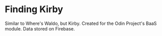 # Finding Kirby
Similar to Where's Waldo, but Kirby.
Created for the Odin Project's BaaS module.
Data stored on Firebase.

# 
